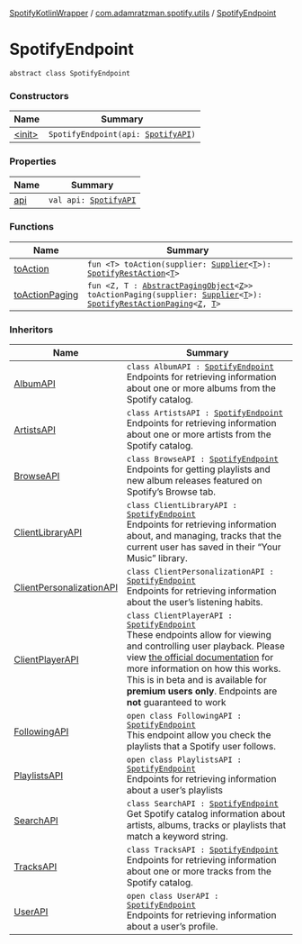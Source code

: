 [SpotifyKotlinWrapper](../../index.md) / [com.adamratzman.spotify.utils](../index.md) / [SpotifyEndpoint](./index.md)

# SpotifyEndpoint

`abstract class SpotifyEndpoint`

### Constructors

| Name | Summary |
|---|---|
| [&lt;init&gt;](-init-.md) | `SpotifyEndpoint(api: `[`SpotifyAPI`](../../com.adamratzman.spotify.main/-spotify-a-p-i/index.md)`)` |

### Properties

| Name | Summary |
|---|---|
| [api](api.md) | `val api: `[`SpotifyAPI`](../../com.adamratzman.spotify.main/-spotify-a-p-i/index.md) |

### Functions

| Name | Summary |
|---|---|
| [toAction](to-action.md) | `fun <T> toAction(supplier: `[`Supplier`](http://docs.oracle.com/javase/8/docs/api/java/util/function/Supplier.html)`<`[`T`](to-action.md#T)`>): `[`SpotifyRestAction`](../../com.adamratzman.spotify.main/-spotify-rest-action/index.md)`<`[`T`](to-action.md#T)`>` |
| [toActionPaging](to-action-paging.md) | `fun <Z, T : `[`AbstractPagingObject`](../-abstract-paging-object/index.md)`<`[`Z`](to-action-paging.md#Z)`>> toActionPaging(supplier: `[`Supplier`](http://docs.oracle.com/javase/8/docs/api/java/util/function/Supplier.html)`<`[`T`](to-action-paging.md#T)`>): `[`SpotifyRestActionPaging`](../../com.adamratzman.spotify.main/-spotify-rest-action-paging/index.md)`<`[`Z`](to-action-paging.md#Z)`, `[`T`](to-action-paging.md#T)`>` |

### Inheritors

| Name | Summary |
|---|---|
| [AlbumAPI](../../com.adamratzman.spotify.endpoints.public/-album-a-p-i/index.md) | `class AlbumAPI : `[`SpotifyEndpoint`](./index.md)<br>Endpoints for retrieving information about one or more albums from the Spotify catalog. |
| [ArtistsAPI](../../com.adamratzman.spotify.endpoints.public/-artists-a-p-i/index.md) | `class ArtistsAPI : `[`SpotifyEndpoint`](./index.md)<br>Endpoints for retrieving information about one or more artists from the Spotify catalog. |
| [BrowseAPI](../../com.adamratzman.spotify.endpoints.public/-browse-a-p-i/index.md) | `class BrowseAPI : `[`SpotifyEndpoint`](./index.md)<br>Endpoints for getting playlists and new album releases featured on Spotify’s Browse tab. |
| [ClientLibraryAPI](../../com.adamratzman.spotify.endpoints.client/-client-library-a-p-i/index.md) | `class ClientLibraryAPI : `[`SpotifyEndpoint`](./index.md)<br>Endpoints for retrieving information about, and managing, tracks that the current user has saved in their “Your Music” library. |
| [ClientPersonalizationAPI](../../com.adamratzman.spotify.endpoints.client/-client-personalization-a-p-i/index.md) | `class ClientPersonalizationAPI : `[`SpotifyEndpoint`](./index.md)<br>Endpoints for retrieving information about the user’s listening habits. |
| [ClientPlayerAPI](../../com.adamratzman.spotify.endpoints.client/-client-player-a-p-i/index.md) | `class ClientPlayerAPI : `[`SpotifyEndpoint`](./index.md)<br>These endpoints allow for viewing and controlling user playback. Please view [the official documentation](https://developer.spotify.com/web-api/working-with-connect/) for more information on how this works. This is in beta and is available for **premium users only**. Endpoints are **not** guaranteed to work |
| [FollowingAPI](../../com.adamratzman.spotify.endpoints.public/-following-a-p-i/index.md) | `open class FollowingAPI : `[`SpotifyEndpoint`](./index.md)<br>This endpoint allow you check the playlists that a Spotify user follows. |
| [PlaylistsAPI](../../com.adamratzman.spotify.endpoints.public/-playlists-a-p-i/index.md) | `open class PlaylistsAPI : `[`SpotifyEndpoint`](./index.md)<br>Endpoints for retrieving information about a user’s playlists |
| [SearchAPI](../../com.adamratzman.spotify.endpoints.public/-search-a-p-i/index.md) | `class SearchAPI : `[`SpotifyEndpoint`](./index.md)<br>Get Spotify catalog information about artists, albums, tracks or playlists that match a keyword string. |
| [TracksAPI](../../com.adamratzman.spotify.endpoints.public/-tracks-a-p-i/index.md) | `class TracksAPI : `[`SpotifyEndpoint`](./index.md)<br>Endpoints for retrieving information about one or more tracks from the Spotify catalog. |
| [UserAPI](../../com.adamratzman.spotify.endpoints.public/-user-a-p-i/index.md) | `open class UserAPI : `[`SpotifyEndpoint`](./index.md)<br>Endpoints for retrieving information about a user’s profile. |
